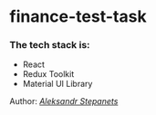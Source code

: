 # finance-test-task

### The tech stack is: ### 
 - React
 - Redux Toolkit
 - Material UI Library

Author: [*Aleksandr Stepanets*](https://www.linkedin.com/in/aleksandr-stepanets-84328884/)
